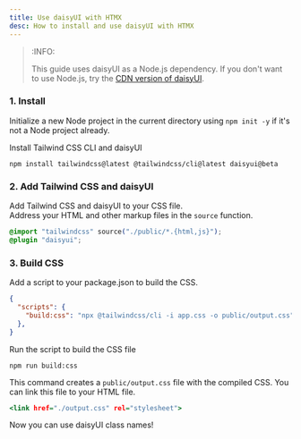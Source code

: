```yaml
---
title: Use daisyUI with HTMX
desc: How to install and use daisyUI with HTMX
---
```


> :INFO:
>
> This guide uses daisyUI as a Node.js dependency. If you don't want to use Node.js, try the [CDN version of daisyUI](/docs/cdn/).

### 1. Install

Initialize a new Node project in the current directory using `npm init -y` if it's not a Node project already.

Install Tailwind CSS CLI and daisyUI

```sh:Terminal
npm install tailwindcss@latest @tailwindcss/cli@latest daisyui@beta
```

### 2. Add Tailwind CSS and daisyUI

Add Tailwind CSS and daisyUI to your CSS file.  
Address your HTML and other markup files in the `source` function.
  
```postcss:app.css
@import "tailwindcss" source("./public/*.{html,js}");
@plugin "daisyui";
```

### 3. Build CSS

Add a script to your package.json to build the CSS.

```json:package.json
{
  "scripts": {
    "build:css": "npx @tailwindcss/cli -i app.css -o public/output.css"
  },
}
```

Run the script to build the CSS file

```sh:Terminal
npm run build:css
```
This command creates a `public/output.css` file with the compiled CSS. You can link this file to your HTML file.

```html:public/index.html
<link href="./output.css" rel="stylesheet">
```

Now you can use daisyUI class names!
